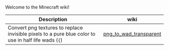 Welcome to the Minecraft wiki!

| Description | wiki |
|---|---|
| Convert png textures to replace invisible pixels to a pure blue color to use in half life wads (``{``) | [png_to_wad_transparent](png_to_wad_transparent.md)

